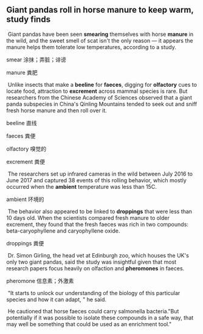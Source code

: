 ## Giant pandas roll in horse manure to keep warm, study finds

​		Giant pandas have been seen **smearing** themselves with horse **manure** in the wild, and the sweet smell of scat isn't the only reason — it appears the manure helps them tolerate low temperatures, according to a study.

smear  涂抹；弄脏；诽谤

manure  粪肥

​		Unlike insects that make a **beeline** for **faeces**, digging for **olfactory** cues to locate food, attraction to **excrement** across mammal species is rare. But researchers from the Chinese Academy of Sciences observed that a giant panda subspecies in China's Qinling Mountains tended to seek out and sniff fresh horse manure and then roll over it.

beeline  直线

faeces  粪便

olfactory  嗅觉的

excrement  粪便

​		The researchers set up infrared cameras in the wild between July 2016 to June 2017 and captured 38 events of this rolling behavior, which mostly occurred when the **ambient** temperature was less than 15C.

ambient  环境的

​		The behavior also appeared to be linked to **droppings** that were less than 10 days old. When the scientists compared fresh manure to older excrement, they found that the fresh faeces was rich in two compounds: beta-caryophyllene and caryophyllene oxide.

droppings  粪便

​		Dr. Simon Girling, the head vet at Edinburgh zoo, which houses the UK's only two giant pandas, said the study was insightful given that most research papers focus heavily on olfaction and **pheromones** in faeces.

pheromone  信息素；外激素

​		"It starts to unlock our understanding of the biology of this particular species and how it can adapt, " he said.

​		He cautioned that horse faeces could carry salmonella bacteria."But potentially if it was possible to isolate these compounds in a safe way, that may well be something that could be used as an enrichment tool."